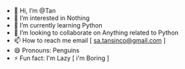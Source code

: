 - 👋 Hi, I’m @Tan
- 👀 I’m interested in Nothing
- 🌱 I’m currently learning Python
- 💞️ I’m looking to collaborate on Anything related to Python
- 📫 How to reach me email [ sa.tansinco@gmail.com ]
- 😄 Pronouns: Penguins
- ⚡ Fun fact: I'm Lazy [ i'm Boring ]
